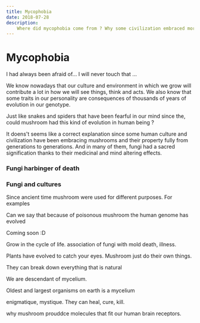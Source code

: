 ```yaml
---
title: Mycophobia
date: 2018-07-28
description:
    Where did mycophobia come from ? Why some civilization embraced more fungi than others
---
```


# Mycophobia


I had always been afraid of... I will never touch that ...

We know nowadays that our culture and environment in which we grow will contribute a lot in how we will see things, think and acts. We also know that some traits in our personality are consequences of thousands of years of evolution in our genotype.

Just like  snakes and spiders that have been fearful in our mind since the, could mushroom had this kind of evolution in human being ?

It doens't seems like a correct explanation since some human culture and civilization have been embracing mushrooms and their property fully from generations to generations. And in many of them, fungi had a sacred signification thanks to their medicinal and mind altering effects.


### Fungi harbinger of death

### Fungi and cultures


Since ancient time mushroom were used for different purposes. For examples 

Can we say that because of poisonous mushroom the human genome has evolved 

Coming soon :D


Grow in the cycle of life. association of fungi with mold death, illness. 

Plants have evolved to catch your eyes. Mushroom just do their own things. 

They can break down everything that is natural

We are descendant of mycelium. 

Oldest and largest organisms on earth is a mycelium

enigmatique, mystique. They can heal, cure, kill.

why mushroom prouddce molecules that fit our human brain receptors.  

